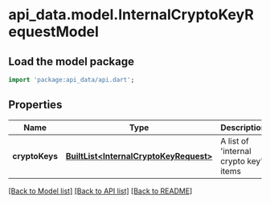 # api_data.model.InternalCryptoKeyRequestModel

## Load the model package
```dart
import 'package:api_data/api.dart';
```

## Properties
Name | Type | Description | Notes
------------ | ------------- | ------------- | -------------
**cryptoKeys** | [**BuiltList&lt;InternalCryptoKeyRequest&gt;**](InternalCryptoKeyRequest.md) | A list of 'internal crypto key' items | 

[[Back to Model list]](../README.md#documentation-for-models) [[Back to API list]](../README.md#documentation-for-api-endpoints) [[Back to README]](../README.md)


